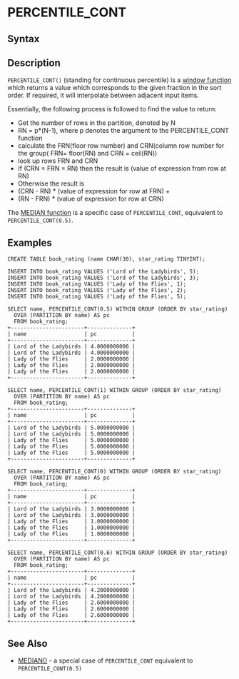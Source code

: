
# PERCENTILE_CONT


## Syntax


## Description


`PERCENTILE_CONT()` (standing for continuous percentile) is a [window function](README.md) which returns a value which corresponds to the given fraction in the sort order. If required, it will interpolate between adjacent input items.


Essentially, the following process is followed to find the value to return:


* Get the number of rows in the partition, denoted by N
* RN = p*(N-1), where p denotes the argument to the PERCENTILE_CONT function
* calculate the FRN(floor row number) and CRN(column row number for the group( FRN= floor(RN) and CRN = ceil(RN))
* look up rows FRN and CRN
* If (CRN = FRN = RN) then the result is (value of expression from row at RN)
* Otherwise the result is
* (CRN - RN) * (value of expression for row at FRN) +
* (RN - FRN) * (value of expression for row at CRN)


The [MEDIAN function](median.md) is a specific case of `PERCENTILE_CONT`, equivalent to `PERCENTILE_CONT(0.5)`.


## Examples


```
CREATE TABLE book_rating (name CHAR(30), star_rating TINYINT);

INSERT INTO book_rating VALUES ('Lord of the Ladybirds', 5);
INSERT INTO book_rating VALUES ('Lord of the Ladybirds', 3);
INSERT INTO book_rating VALUES ('Lady of the Flies', 1);
INSERT INTO book_rating VALUES ('Lady of the Flies', 2);
INSERT INTO book_rating VALUES ('Lady of the Flies', 5);

SELECT name, PERCENTILE_CONT(0.5) WITHIN GROUP (ORDER BY star_rating) 
  OVER (PARTITION BY name) AS pc 
  FROM book_rating;
+-----------------------+--------------+
| name                  | pc           |
+-----------------------+--------------+
| Lord of the Ladybirds | 4.0000000000 |
| Lord of the Ladybirds | 4.0000000000 |
| Lady of the Flies     | 2.0000000000 |
| Lady of the Flies     | 2.0000000000 |
| Lady of the Flies     | 2.0000000000 |
+-----------------------+--------------+

SELECT name, PERCENTILE_CONT(1) WITHIN GROUP (ORDER BY star_rating) 
  OVER (PARTITION BY name) AS pc 
  FROM book_rating;
+-----------------------+--------------+
| name                  | pc           |
+-----------------------+--------------+
| Lord of the Ladybirds | 5.0000000000 |
| Lord of the Ladybirds | 5.0000000000 |
| Lady of the Flies     | 5.0000000000 |
| Lady of the Flies     | 5.0000000000 |
| Lady of the Flies     | 5.0000000000 |
+-----------------------+--------------+

SELECT name, PERCENTILE_CONT(0) WITHIN GROUP (ORDER BY star_rating) 
  OVER (PARTITION BY name) AS pc 
  FROM book_rating;
+-----------------------+--------------+
| name                  | pc           |
+-----------------------+--------------+
| Lord of the Ladybirds | 3.0000000000 |
| Lord of the Ladybirds | 3.0000000000 |
| Lady of the Flies     | 1.0000000000 |
| Lady of the Flies     | 1.0000000000 |
| Lady of the Flies     | 1.0000000000 |
+-----------------------+--------------+

SELECT name, PERCENTILE_CONT(0.6) WITHIN GROUP (ORDER BY star_rating) 
  OVER (PARTITION BY name) AS pc 
  FROM book_rating;
+-----------------------+--------------+
| name                  | pc           |
+-----------------------+--------------+
| Lord of the Ladybirds | 4.2000000000 |
| Lord of the Ladybirds | 4.2000000000 |
| Lady of the Flies     | 2.6000000000 |
| Lady of the Flies     | 2.6000000000 |
| Lady of the Flies     | 2.6000000000 |
+-----------------------+--------------+
```

## See Also


* [MEDIAN()](median.md) - a special case of `PERCENTILE_CONT` equivalent to `PERCENTILE_CONT(0.5)`

